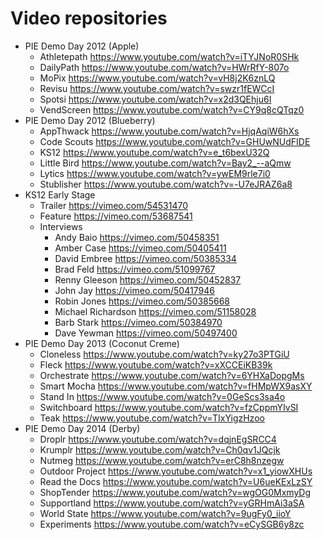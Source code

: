 # Video repositories 

* PIE Demo Day 2012 (Apple)
	* Athletepath https://www.youtube.com/watch?v=iTYJNoR0SHk
	* DailyPath https://www.youtube.com/watch?v=HWrRfY-807o
	* MoPix https://www.youtube.com/watch?v=vH8j2K6znLQ
	* Revisu https://www.youtube.com/watch?v=swzr1fEWCcI
	* Spotsi https://www.youtube.com/watch?v=x2d3QEhju6I
	* VendScreen https://www.youtube.com/watch?v=CY9q8cQTqz0
* PIE Demo Day 2012 (Blueberry)
	* AppThwack https://www.youtube.com/watch?v=HjqAqiW6hXs
	* Code Scouts https://www.youtube.com/watch?v=GHUwNUdFIDE
	* KS12 https://www.youtube.com/watch?v=e_t6bexU32Q
	* Little Bird https://www.youtube.com/watch?v=Bay2_--aQmw
	* Lytics https://www.youtube.com/watch?v=ywEM9rle7i0
	* Stublisher https://www.youtube.com/watch?v=-U7eJRAZ6a8
* KS12 Early Stage
	* Trailer https://vimeo.com/54531470
	* Feature https://vimeo.com/53687541
	* Interviews
		* Andy Baio https://vimeo.com/50458351
		* Amber Case https://vimeo.com/50405411
		* David Embree https://vimeo.com/50385334
		* Brad Feld https://vimeo.com/51099767
		* Renny Gleeson https://vimeo.com/50452837
		* John Jay https://vimeo.com/50417946
		* Robin Jones https://vimeo.com/50385668
		* Michael Richardson https://vimeo.com/51158028
		* Barb Stark https://vimeo.com/50384970
		* Dave Yewman https://vimeo.com/50497400
* PIE Demo Day 2013 (Coconut Creme)
	* Cloneless https://www.youtube.com/watch?v=ky27o3PTGiU
	* Fleck https://www.youtube.com/watch?v=xXCCEiKB39k
	* Orchestrate https://www.youtube.com/watch?v=6YHXaDopgMs
	* Smart Mocha https://www.youtube.com/watch?v=fHMpWX9asXY
	* Stand In https://www.youtube.com/watch?v=0GeScs3sa4o
	* Switchboard https://www.youtube.com/watch?v=fzCppmYIvSI
	* Teak https://www.youtube.com/watch?v=TIxYigzHzoo
* PIE Demo Day 2014 (Derby)
	* Droplr https://www.youtube.com/watch?v=dqjnEgSRCC4
	* Krumplr https://www.youtube.com/watch?v=Ch0qv1JQcjk
	* Nutmeg https://www.youtube.com/watch?v=erC8h8nzegw
	* Outdoor Project https://www.youtube.com/watch?v=x1_yiowXHUs
	* Read the Docs https://www.youtube.com/watch?v=U6ueKExLzSY
	* ShopTender https://www.youtube.com/watch?v=wgOG0MxmyDg
	* Supportland https://www.youtube.com/watch?v=yGRHmAi3aSA
	* World State https://www.youtube.com/watch?v=9ugFy0_iioY
	* Experiments https://www.youtube.com/watch?v=eCySGB6y8zc